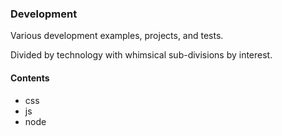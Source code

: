 ### Development

Various development examples, projects, and tests.

Divided by technology with whimsical sub-divisions by interest.

#### Contents
  * css
  * js
  * node
